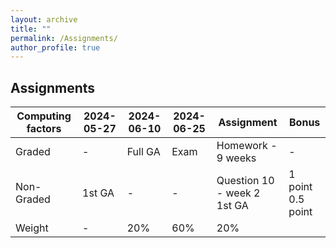```yaml
---
layout: archive
title: ""
permalink: /Assignments/
author_profile: true
---
```


## Assignments

| Computing factors |2024-05-27 |2024-06-10 | 2024-06-25 | Assignment             | Bonus         |
|-------------------|-----------|-----------|------------|------------------------|---------------|
| Graded            | -         | Full GA   | Exam       | Homework - 9 weeks     | -             |
| Non-Graded        | 1st GA    | -         | -          |Question 10 - week 2 <br> 1st GA  | 1 point <br> 0.5 point  |
| Weight            | -         | 20%       | 60%        | 20%                    |               |
